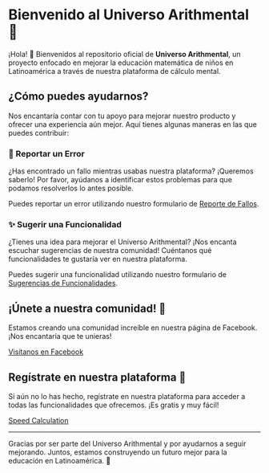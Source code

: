 # Bienvenido al Universo Arithmental 🌟

¡Hola! 👋 Bienvenidos al repositorio oficial de **Universo Arithmental**, un proyecto enfocado en mejorar la educación matemática de niños en Latinoamérica a través de nuestra plataforma de cálculo mental.

## ¿Cómo puedes ayudarnos?

Nos encantaría contar con tu apoyo para mejorar nuestro producto y ofrecer una experiencia aún mejor. Aquí tienes algunas maneras en las que puedes contribuir:

### 🐛 Reportar un Error
¿Has encontrado un fallo mientras usabas nuestra plataforma? ¡Queremos saberlo! Por favor, ayúdanos a identificar estos problemas para que podamos resolverlos lo antes posible.

Puedes reportar un error utilizando nuestro formulario de [Reporte de Fallos](https://github.com/Brain-DuCO/UniversoArithmentalReports/issues/new?assignees=&labels=bug&projects=Brain-DuCO%2F15&template=reports.yml&title=%5BBug%5D%3A+).

### ✨ Sugerir una Funcionalidad
¿Tienes una idea para mejorar el Universo Arithmental? ¡Nos encanta escuchar sugerencias de nuestra comunidad! Cuéntanos qué funcionalidades te gustaría ver en nuestra plataforma.

Puedes sugerir una funcionalidad utilizando nuestro formulario de [Sugerencias de Funcionalidades](https://github.com/Brain-DuCO/UniversoArithmentalReports/issues/new?assignees=&labels=enhancement&projects=Brain-DuCO%2F15&template=features.yml&title=%5BEnhancement%5D%3A+).

## ¡Únete a nuestra comunidad! 💬

Estamos creando una comunidad increíble en nuestra página de Facebook. ¡Nos encantaría que te unieras!

[Visítanos en Facebook]([https://www.facebook.com/tu-pagina-aqui](https://www.facebook.com/share/g/2f2i6JGcNJZun2rV/))

## Regístrate en nuestra plataforma 🚀

Si aún no lo has hecho, regístrate en nuestra plataforma para acceder a todas las funcionalidades que ofrecemos. ¡Es gratis y muy fácil!

[Speed Calculation]([https://www.tu-plataforma-aqui.com](https://speedcalculation.com/register))

---

Gracias por ser parte del Universo Arithmental y por ayudarnos a seguir mejorando. Juntos, estamos construyendo un futuro mejor para la educación en Latinoamérica. 🙌

